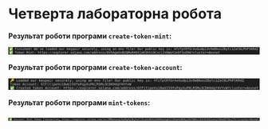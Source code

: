 # Четверта лабораторна робота

**Результат роботи програми `create-token-mint`:**

<p>
  <img src="./img/result1.png">
</p>

**Результат роботи програми `create-token-account`:**

<p>
  <img src="./img/result2.png">
</p>

**Результат роботи програми `mint-tokens`:**

<p>
  <img src="./img/result3.png">
</p>